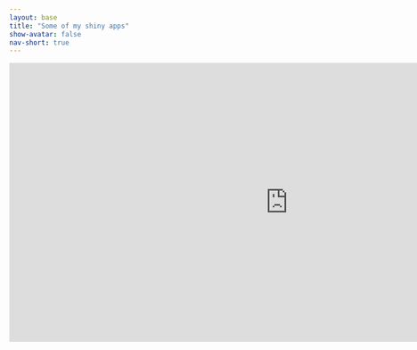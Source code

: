 ```yaml
---
layout: base
title: "Some of my shiny apps"
show-avatar: false
nav-short: true
---
```


<iframe src="http://dgt.space/shiny/SpotifyDataStats/" style="border:none;width:1000px;height:500px;"></iframe>
